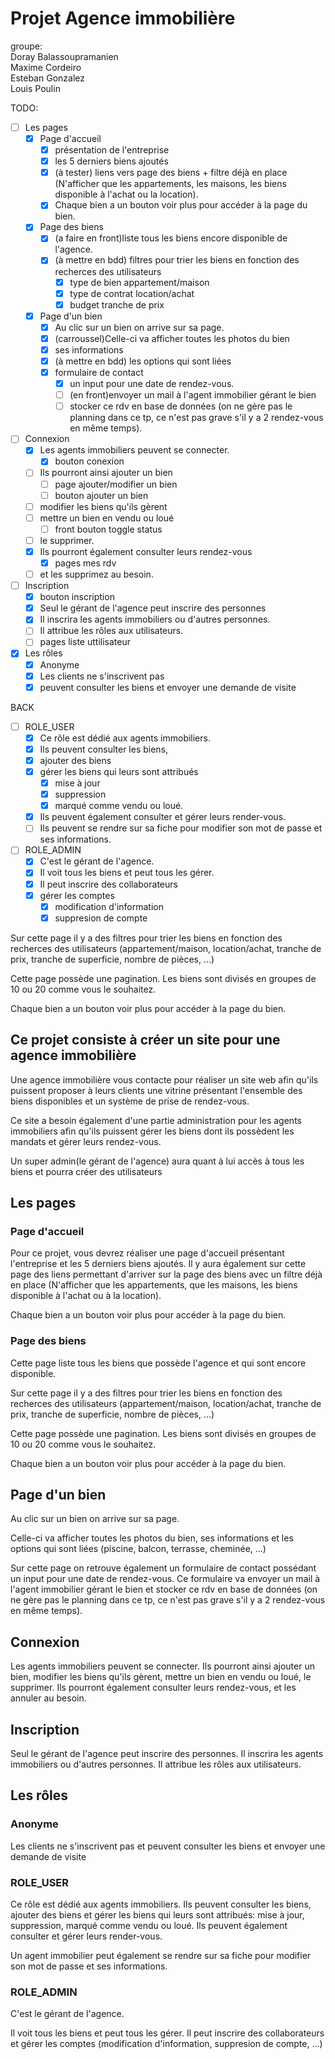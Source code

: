 # Projet Agence immobilière

groupe:  
Doray Balassoupramanien  
Maxime Cordeiro  
Esteban Gonzalez  
Louis Poulin

TODO:

- [ ] Les pages
  - [x] Page d'accueil
    - [x] présentation de l'entreprise
    - [x] les 5 derniers biens ajoutés
    - [x] (à tester) liens vers page des biens + filtre déjà en place (N'afficher que les appartements, les maisons, les biens disponible à l'achat ou la location).
    - [x] Chaque bien a un bouton voir plus pour accéder à la page du bien.
  - [x] Page des biens
    - [x] (a faire en front)liste tous les biens encore disponible de l'agence.
    - [x] (à mettre en bdd) filtres pour trier les biens en fonction des recherces des utilisateurs
      - [x] type de bien appartement/maison
      - [x] type de contrat location/achat
      - [x] budget tranche de prix
  - [x] Page d'un bien
    - [x] Au clic sur un bien on arrive sur sa page.
    - [x] (carroussel)Celle-ci va afficher toutes les photos du bien
    - [x] ses informations
    - [x] (à mettre en bdd) les options qui sont liées
    - [x] formulaire de contact
      - [x] un input pour une date de rendez-vous.
      - [ ] (en front)envoyer un mail à l'agent immobilier gérant le bien
      - [ ] stocker ce rdv en base de données (on ne gère pas le planning dans ce tp, ce n'est pas grave s'il y a 2 rendez-vous en même temps).
- [ ] Connexion
  - [x] Les agents immobiliers peuvent se connecter.
    - [x] bouton conexion
  - [ ] Ils pourront ainsi ajouter un bien
    - [ ] page ajouter/modifier un bien
    - [ ] bouton ajouter un bien
  - [ ] modifier les biens qu'ils gèrent
  - [ ] mettre un bien en vendu ou loué
    - [ ] front bouton toggle status
  - [ ] le supprimer.
  - [x] Ils pourront également consulter leurs rendez-vous
    - [x] pages mes rdv
  - [ ] et les supprimez au besoin.
- [ ] Inscription
  - [x] bouton inscription
  - [x] Seul le gérant de l'agence peut inscrire des personnes
  - [x] Il inscrira les agents immobiliers ou d'autres personnes.
  - [ ] Il attribue les rôles aux utilisateurs.
  - [ ] pages liste uttilisateur
- [x] Les rôles
  - [x] Anonyme
  - [x] Les clients ne s'inscrivent pas
  - [x] peuvent consulter les biens et envoyer une demande de visite

BACK

- [ ] ROLE_USER
  - [x] Ce rôle est dédié aux agents immobiliers.
  - [x] Ils peuvent consulter les biens,
  - [x] ajouter des biens
  - [x] gérer les biens qui leurs sont attribués
    - [x] mise à jour
    - [x] suppression
    - [x] marqué comme vendu ou loué.
  - [x] Ils peuvent également consulter et gérer leurs render-vous.
  - [ ] Ils peuvent se rendre sur sa fiche pour modifier son mot de passe et ses informations.
- [ ] ROLE_ADMIN
  - [x] C'est le gérant de l'agence.
  - [x] Il voit tous les biens et peut tous les gérer.
  - [x] Il peut inscrire des collaborateurs
  - [x] gérer les comptes
    - [x] modification d'information
    - [x] suppresion de compte

Sur cette page il y a des filtres pour trier les biens en fonction des recherces des utilisateurs (appartement/maison, location/achat, tranche de prix, tranche de superficie, nombre de pièces, ...)

Cette page possède une pagination. Les biens sont divisés en groupes de 10 ou 20 comme vous le souhaitez.

Chaque bien a un bouton voir plus pour accéder à la page du bien.

## Ce projet consiste à créer un site pour une agence immobilière

Une agence immobilière vous contacte pour réaliser un site web afin qu'ils puissent proposer à leurs clients une vitrine présentant l'ensemble des biens disponibles et un système de prise de rendez-vous.

Ce site a besoin également d'une partie administration pour les agents immobiliers afin qu'ils puissent gérer les biens dont ils possèdent les mandats et gérer leurs rendez-vous.

Un super admin(le gérant de l'agence) aura quant à lui accès à tous les biens et pourra créer des utilisateurs

## Les pages

### Page d'accueil

Pour ce projet, vous devrez réaliser une page d'accueil présentant l'entreprise et les 5 derniers biens ajoutés. Il y aura également sur cette page des liens permettant d'arriver sur la page des biens avec un filtre déjà en place (N'afficher que les appartements, que les maisons, les biens disponible à l'achat ou à la location).

Chaque bien a un bouton voir plus pour accéder à la page du bien.

### Page des biens

Cette page liste tous les biens que possède l'agence et qui sont encore disponible.

Sur cette page il y a des filtres pour trier les biens en fonction des recherces des utilisateurs (appartement/maison, location/achat, tranche de prix, tranche de superficie, nombre de pièces, ...)

Cette page possède une pagination. Les biens sont divisés en groupes de 10 ou 20 comme vous le souhaitez.

Chaque bien a un bouton voir plus pour accéder à la page du bien.

## Page d'un bien

Au clic sur un bien on arrive sur sa page.

Celle-ci va afficher toutes les photos du bien, ses informations et les options qui sont liées (piscine, balcon, terrasse, cheminée, ...)

Sur cette page on retrouve également un formulaire de contact possédant un input pour une date de rendez-vous. Ce formulaire va envoyer un mail à l'agent immobilier gérant le bien et stocker ce rdv en base de données (on ne gère pas le planning dans ce tp, ce n'est pas grave s'il y a 2 rendez-vous en même temps).

## Connexion

Les agents immobiliers peuvent se connecter. Ils pourront ainsi ajouter un bien, modifier les biens qu'ils gèrent, mettre un bien en vendu ou loué, le supprimer.
Ils pourront également consulter leurs rendez-vous, et les annuler au besoin.

## Inscription

Seul le gérant de l'agence peut inscrire des personnes. Il inscrira les agents immobiliers ou d'autres personnes. Il attribue les rôles aux utilisateurs.

## Les rôles

### Anonyme

Les clients ne s'inscrivent pas et peuvent consulter les biens et envoyer une demande de visite

### ROLE_USER

Ce rôle est dédié aux agents immobiliers. Ils peuvent consulter les biens, ajouter des biens et gérer les biens qui leurs sont attribués: mise à jour, suppression, marqué comme vendu ou loué.
Ils peuvent également consulter et gérer leurs render-vous.

Un agent immobilier peut également se rendre sur sa fiche pour modifier son mot de passe et ses informations.

### ROLE_ADMIN

C'est le gérant de l'agence.

Il voit tous les biens et peut tous les gérer.
Il peut inscrire des collaborateurs et gérer les comptes (modification d'information, suppresion de compte, ...)

